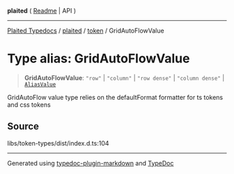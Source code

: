 **plaited** ( [Readme](../../README.md) \| API )

***

[Plaited Typedocs](../../../modules.md) / [plaited](../../modules.md) / [token](../README.md) / GridAutoFlowValue

# Type alias: GridAutoFlowValue

> **GridAutoFlowValue**: `"row"` \| `"column"` \| `"row dense"` \| `"column dense"` \| [`AliasValue`](AliasValue.md)

GridAutoFlow value type relies on the defaultFormat formatter for ts tokens and css tokens

## Source

libs/token-types/dist/index.d.ts:104

***

Generated using [typedoc-plugin-markdown](https://www.npmjs.com/package/typedoc-plugin-markdown) and [TypeDoc](https://typedoc.org/)
